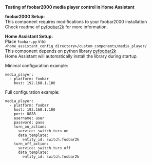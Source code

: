 
**Testing of foobar2000 media player control in Home Assistant**      

**foobar2000 Setup:**    
This component requires modifications to your foobar2000 installation         
Check readme of [pyfoobar2k](https://gitlab.com/ed0zer-projects/pyfoobar2k) for more information.      


**Home Assistant Setup:**   
Place `foobar.py` into `<home_assistant_config_directory>/custom_components/media_player/`    
This component depends on python library [pyfoobar2k](https://gitlab.com/ed0zer-projects/pyfoobar2k)    
Home Assistant will automatically install the library during startup.  

Minimal configuration example:  
```
media_player:  
  - platform: foobar  
    host: 192.168.1.100  
```

Full configuration example:    
```
media_player:  
  - platform: foobar
    host: 192.168.1.100
    port: 8888
    username: user
    password: pass
    turn_on_action:
      service: switch.turn_on
      data_template:
        entity_id: switch.foobar2k
    turn_off_action:
      service: switch.turn_off
      data_template:
        entity_id: switch.foobar2k
```


